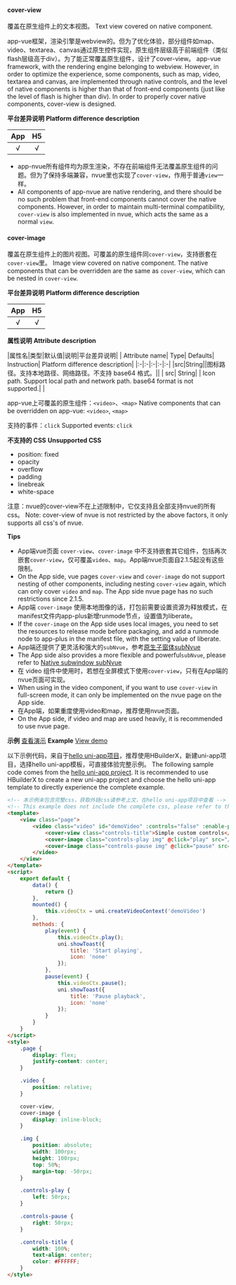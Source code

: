 #### cover-view
覆盖在原生组件上的文本视图。
Text view covered on native component.

app-vue框架，渲染引擎是webview的。但为了优化体验，部分组件如map、video、textarea、canvas通过原生控件实现，原生组件层级高于前端组件（类似flash层级高于div）。为了能正常覆盖原生组件，设计了cover-view。
app-vue framework, with the rendering engine belonging to webview. However, in order to optimize the experience, some components, such as map, video, textarea and canvas, are implemented through native controls, and the level of native components is higher than that of front-end components (just like the level of flash is higher than div). In order to properly cover native components, cover-view is designed.


**平台差异说明**
**Platform difference description**

|App|H5|
|:-:|:-:|
|√|√|

* app-nvue所有组件均为原生渲染，不存在前端组件无法覆盖原生组件的问题。但为了保持多端兼容，nvue里也实现了`cover-view`，作用于普通`view`一样。
* All components of app-nvue are native rendering, and there should be no such problem that front-end components cannot cover the native components. However, in order to maintain multi-terminal compatibility, `cover-view` is also implemented in nvue, which acts the same as a normal `view`.



#### cover-image
覆盖在原生组件上的图片视图。可覆盖的原生组件同`cover-view`，支持嵌套在`cover-view`里。
Image view covered on native component. The native components that can be overridden are the same as `cover-view`, which can be nested in `cover-view`.

**平台差异说明**
**Platform difference description**

|App|H5|
|:-:|:-:|
|√|√|

**属性说明**
**Attribute description**

|属性名|类型|默认值|说明|平台差异说明|
| Attribute name| Type| Defaults| Instruction| Platform difference description|
|:-|:-|:-|:-|:-|
|src|String||图标路径。支持本地路径、网络路径。不支持 base64 格式。||
| src| String| | Icon path. Support local path and network path. base64 format is not supported.| |


app-vue上可覆盖的原生组件：`<video>`、`<map>`
Native components that can be overridden on app-vue: `<video>`, `<map>`

支持的事件：`click`
Supported events: `click`

**不支持的 CSS**
**Unsupported CSS**

- position: fixed
- opacity
- overflow
- padding
- linebreak
- white-space

注意：nvue的cover-view不在上述限制中，它仅支持且全部支持nvue的所有css。
Note: cover-view of nvue is not restricted by the above factors, it only supports all css's of nvue.

**Tips**

- App端vue页面 `cover-view`、`cover-image` 中不支持嵌套其它组件，包括再次嵌套`cover-view`，仅可覆盖`video`、`map`。App端nvue页面自2.1.5起没有这些限制。
- On the App side, vue pages `cover-view` and `cover-image` do not support nesting of other components, including nesting `cover-view` again, which can only cover `video` and `map`. The App side nvue page has no such restrictions since 2.1.5.
- App端 `cover-image` 使用本地图像的话，打包前需要设置资源为释放模式，在manifest文件内app-plus新增runmode节点，设置值为liberate。
- If the `cover-image` on the App side uses local images, you need to set the resources to release mode before packaging, and add a runmode node to app-plus in the manifest file, with the setting value of liberate.
- App端还提供了更灵活和强大的`subNvue`，参考[原生子窗体subNvue](/api/window/subNVues)
- The App side also provides a more flexible and powerful`subNvue`, please refer to [Native subwindow subNvue](/api/window/subNVues)
- 在 video 组件中使用时，若想在全屏模式下使用`cover-view`，只有在App端的nvue页面可实现。
- When using in the video component, if you want to use `cover-view` in full-screen mode, it can only be implemented on the nvue page on the App side.
- 在App端，如果重度使用video和map，推荐使用nvue页面。
- On the App side, if video and map are used heavily, it is recommended to use nvue page.


**示例** [查看演示](https://hellouniapp.dcloud.net.cn/pages/component/cover-view/cover-view)
**Example** [View demo](https://hellouniapp.dcloud.net.cn/pages/component/cover-view/cover-view)

以下示例代码，来自于[hello uni-app项目](https://github.com/dcloudio/hello-uniapp)，推荐使用HBuilderX，新建uni-app项目，选择hello uni-app模板，可直接体验完整示例。
The following sample code comes from the [hello uni-app project](https://github.com/dcloudio/hello-uniapp). It is recommended to use HBuilderX to create a new uni-app project and choose the hello uni-app template to directly experience the complete example.
```html
<!-- 本示例未包含完整css，获取外链css请参考上文，在hello uni-app项目中查看 -->
<!-- This example does not include the complete css, please refer to the above to obtain the external css. View it in the hello uni-app project -->
<template>
	<view class="page">
		<video class="video" id="demoVideo" :controls="false" :enable-progress-gesture="false" :show-center-play-btn="true" src="https://img.cdn.aliyun.dcloud.net.cn/guide/uniapp/%E7%AC%AC1%E8%AE%B2%EF%BC%88uni-app%E4%BA%A7%E5%93%81%E4%BB%8B%E7%BB%8D%EF%BC%89-%20DCloud%E5%AE%98%E6%96%B9%E8%A7%86%E9%A2%91%E6%95%99%E7%A8%8B@20181126-lite.m4v">
			<cover-view class="controls-title">Simple custom controls</cover-view>
			<cover-image class="controls-play img" @click="play" src="/static/play.png"></cover-image>
			<cover-image class="controls-pause img" @click="pause" src="/static/pause.png"></cover-image>
		</video>
	</view>
</template>
<script>
	export default {
		data() {
			return {}
		},
		mounted() {
			this.videoCtx = uni.createVideoContext('demoVideo')
		},
		methods: {
			play(event) {
				this.videoCtx.play();
				uni.showToast({
					title: 'Start playing',
					icon: 'none'
				});
			},
			pause(event) {
				this.videoCtx.pause();
				uni.showToast({
					title: 'Pause playback',
					icon: 'none'
				});
			}
		}
	}
</script>
<style>
	.page {
		display: flex;
		justify-content: center;
	}

	.video {
		position: relative;
	}

	cover-view,
	cover-image {
		display: inline-block;
	}

	.img {
		position: absolute;
		width: 100rpx;
		height: 100rpx;
		top: 50%;
		margin-top: -50rpx;
	}

	.controls-play {
		left: 50rpx;
	}

	.controls-pause {
		right: 50rpx;
	}

	.controls-title {
		width: 100%;
		text-align: center;
		color: #FFFFFF;
	}
</style>
```
